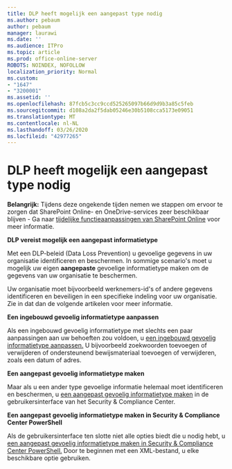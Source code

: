 ```yaml
---
title: DLP heeft mogelijk een aangepast type nodig
ms.author: pebaum
author: pebaum
manager: laurawi
ms.date: ''
ms.audience: ITPro
ms.topic: article
ms.prod: office-online-server
ROBOTS: NOINDEX, NOFOLLOW
localization_priority: Normal
ms.custom:
- "1647"
- "3200001"
ms.assetid: ''
ms.openlocfilehash: 87fcb5c3cc9ccd525265097b66d9d9b3a85c5feb
ms.sourcegitcommit: d108a2da2f5dab05246e30b5108cca5173e09051
ms.translationtype: MT
ms.contentlocale: nl-NL
ms.lasthandoff: 03/26/2020
ms.locfileid: "42977265"
---
```

# <a name="dlp-might-need-a-custom-type"></a>DLP heeft mogelijk een aangepast type nodig

**Belangrijk:** Tijdens deze ongekende tijden nemen we stappen om ervoor te zorgen dat SharePoint Online- en OneDrive-services zeer beschikbaar blijven - Ga naar [tijdelijke functieaanpassingen van SharePoint Online](https://aka.ms/ODSPAdjustments) voor meer informatie.

**DLP vereist mogelijk een aangepast informatietype**

Met een DLP-beleid (Data Loss Prevention) u gevoelige gegevens in uw organisatie identificeren en beschermen. In sommige scenario's moet u mogelijk uw eigen **aangepaste** gevoelige informatietype maken om de gegevens van uw organisatie te beschermen.

Uw organisatie moet bijvoorbeeld werknemers-id's of andere gegevens identificeren en beveiligen in een specifieke indeling voor uw organisatie. Zie in dat dan de volgende artikelen voor meer informatie.
  
 **Een ingebouwd gevoelig informatietype aanpassen**
  
Als een ingebouwd gevoelig informatietype met slechts een paar aanpassingen aan uw behoeften zou voldoen, u [een ingebouwd gevoelig informatietype aanpassen.](https://docs.microsoft.com/office365/securitycompliance/customize-a-built-in-sensitive-information-type) U bijvoorbeeld zoekwoorden toevoegen of verwijderen of ondersteunend bewijsmateriaal toevoegen of verwijderen, zoals een datum of adres.
  
 **Een aangepast gevoelig informatietype maken**
  
Maar als u een ander type gevoelige informatie helemaal moet identificeren en beschermen, u [een aangepast gevoelig informatietype maken](https://docs.microsoft.com/office365/securitycompliance/create-a-custom-sensitive-information-type) in de gebruikersinterface van het Security & Compliance Center.
  
**Een aangepast gevoelig informatietype maken in Security & Compliance Center PowerShell**

Als de gebruikersinterface ten slotte niet alle opties biedt die u nodig hebt, u [een aangepast gevoelig informatietype maken in Security & Compliance Center PowerShell.](https://docs.microsoft.com/office365/securitycompliance/create-a-custom-sensitive-information-type-in-scc-powershell) Door te beginnen met een XML-bestand, u elke beschikbare optie gebruiken.
